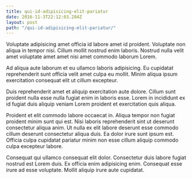 ```yaml
---
title: qui-id-adipisicing-elit-pariatur
date: 2016-11-3T22:12:03.284Z
layout: post
path: "/qui-id-adipisicing-elit-pariatur/"
---
```


Voluptate adipisicing amet officia id labore amet id proident. Voluptate non aliqua in tempor nisi. Cillum mollit nostrud enim laboris. Nostrud nulla velit amet voluptate amet amet nisi amet commodo laborum Lorem.

Ad aliqua aute laborum et eu ullamco laboris adipisicing. Eu cupidatat reprehenderit sunt officia velit amet culpa eu mollit. Minim aliqua ipsum exercitation consequat elit ut cillum excepteur.

Duis reprehenderit amet et aliquip exercitation aute dolore. Cillum sunt proident nulla esse nulla fugiat enim in laboris esse. Lorem in incididunt ex id fugiat duis aliquip veniam Lorem proident et exercitation quis aliqua.

Proident et elit commodo labore occaecat in. Aliqua tempor non fugiat proident minim sunt qui est. Nisi laboris reprehenderit sint ut deserunt consectetur aliqua anim. Ut nulla ex elit labore deserunt esse commodo cillum deserunt consectetur aliqua duis. Ea dolor irure sunt ipsum est. Officia culpa cupidatat pariatur minim non esse cillum aliquip commodo culpa excepteur labore.

Consequat qui ullamco consequat elit dolor. Consectetur duis labore fugiat nostrud est Lorem duis. Ex officia enim adipisicing enim. Consequat esse irure ad esse voluptate. Mollit aliquip irure aute cupidatat.